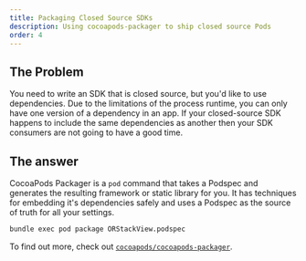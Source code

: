 ```yaml
---
title: Packaging Closed Source SDKs
description: Using cocoapods-packager to ship closed source Pods
order: 4
---
```


## The Problem

You need to write an SDK that is closed source, but you'd like to use dependencies. Due to the limitations of the 
process runtime, you can only have one version of a dependency in an app. If your closed-source SDK happens to include 
the same dependencies as another then your SDK consumers are not going to have a good time.

## The answer

CocoaPods Packager is a `pod` command that takes a Podspec and generates the resulting framework or static library for
you. It has techniques for embedding it's dependencies safely and uses a Podspec as the source of truth for all your 
settings.


```sh
bundle exec pod package ORStackView.podspec
```

To find out more, check out [`cocoapods/cocoapods-packager`](https://github.com/cocoapods/cocoapods-packager).
